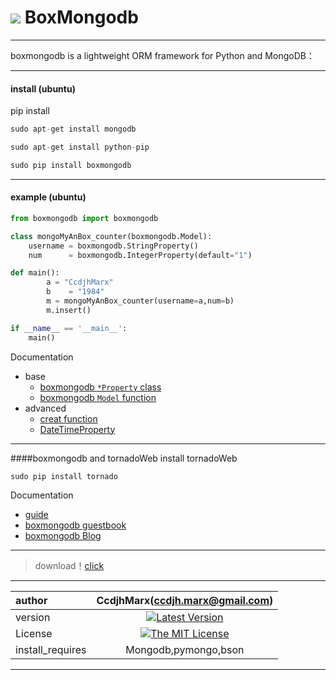 ![](http://i.v2ex.co/53fQFgQ3.gif) BoxMongodb
==========

----------------------------------------------------------------

boxmongodb is a lightweight ORM framework for Python and MongoDB：

-------------------
#### install (ubuntu)
pip install
``` python
sudo apt-get install mongodb
```
``` python
sudo apt-get install python-pip
```
``` python
sudo pip install boxmongodb
```

-------------------
#### example (ubuntu)

``` python
from boxmongodb import boxmongodb

class mongoMyAnBox_counter(boxmongodb.Model):
    username = boxmongodb.StringProperty()
    num      = boxmongodb.IntegerProperty(default="1")

def main():
        a = "CcdjhMarx"
        b    = "1984"
        m = mongoMyAnBox_counter(username=a,num=b)
        m.insert() 

if __name__ == '__main__':
    main()
```

Documentation
- base 
    - [boxmongodb `*Property` class](#insert)
    - [boxmongodb `Model` function](#insert)
- advanced
    - [creat function ](#insert)
    - [DateTimeProperty ](#insert)


-------------------
####boxmongodb and tornadoWeb
install tornadoWeb
``` python
sudo pip install tornado
``` 
Documentation
- [guide](#insert)
- [boxmongodb guestbook](#insert)
- [boxmongodb Blog](#insert)

-------------------

> download！[click](https://pypi.python.org/pypi/boxmongodb)

-------------------


| author     |    CcdjhMarx(ccdjh.marx@gmail.com) |
| :-------- | :--------:|
| version   | [![Latest Version](http://img.shields.io/pypi/v/boxmongodb.svg)](https://pypi.python.org/pypi/boxmongodb)|
| License  | [![The MIT License](http://img.shields.io/badge/license-MIT-yellow.svg)](https://pypi.python.org/pypi/boxmongodb) |
| install_requires   | Mongodb,pymongo,bson |


-------------------
